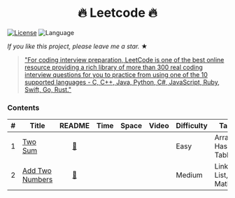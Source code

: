 <h1 align="center">
  🔥 Leetcode 🔥
</h1>

<!-- # [LeetCode](https://leetcode.com/problemset/algorithms/)  -->
[![License](https://img.shields.io/badge/license-Apache_2.0-blue.svg)](LICENSE.md) 
![Language](https://img.shields.io/badge/language-Rust%20%2F%20Python-blue.svg)

_If you like this project, please leave me a star._ &#9733;

> ["For coding interview preparation, LeetCode is one of the best online resource providing a rich library of more than 300 real coding interview questions for you to practice from using one of the 10 supported languages - C, C++, Java, Python, C#, JavaScript, Ruby, Swift, Go, Rust."](https://www.quora.com/How-effective-is-Leetcode-for-preparing-for-technical-interviews)

### Contents

|  #  |  Title  |  README  |  Time  |  Space  |  Video  |  Difficulty  |  Tag                   
|-----|---------|:--------:|--------|---------|---------|--------------|-------
|1|[Two Sum](https://leetcode.com/problems/two-sum/)|[:green_book:](src/two-sum)||||Easy|Array, Hash Table|
|2|[Add Two Numbers](https://leetcode.com/problems/add-two-numbers/)|[:green_book:](src/add-two-numbers)||||Medium|Linked List, Math|


